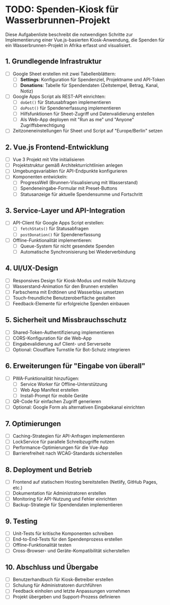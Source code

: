 # TODO: Spenden-Kiosk für Wasserbrunnen-Projekt

Diese Aufgabenliste beschreibt die notwendigen Schritte zur Implementierung einer Vue.js-basierten Kiosk-Anwendung, die Spenden für ein Wasserbrunnen-Projekt in Afrika erfasst und visualisiert.

## 1. Grundlegende Infrastruktur

- [ ] Google Sheet erstellen mit zwei Tabellenblättern:
  - [ ] **Settings**: Konfiguration für Spendenziel, Projektname und API-Token
  - [ ] **Donations**: Tabelle für Spendendaten (Zeitstempel, Betrag, Kanal, Notiz)
- [ ] Google Apps Script als REST-API einrichten:
  - [ ] `doGet()` für Statusabfragen implementieren
  - [ ] `doPost()` für Spendenerfassung implementieren
  - [ ] Hilfsfunktionen für Sheet-Zugriff und Datenvalidierung erstellen
  - [ ] Als Web-App deployen mit "Run as me" und "Anyone" Zugriffsberechtigung
- [ ] Zeitzoneneinstellungen für Sheet und Script auf "Europe/Berlin" setzen

## 2. Vue.js Frontend-Entwicklung

- [ ] Vue 3 Projekt mit Vite initialisieren
- [ ] Projektstruktur gemäß Architekturrichtlinien anlegen
- [ ] Umgebungsvariablen für API-Endpunkte konfigurieren
- [ ] Komponenten entwickeln:
  - [ ] ProgressWell (Brunnen-Visualisierung mit Wasserstand)
  - [ ] Spendeneingabe-Formular mit Preset-Buttons
  - [ ] Statusanzeige für aktuelle Spendensumme und Fortschritt

## 3. Service-Layer und API-Integration

- [ ] API-Client für Google Apps Script erstellen:
  - [ ] `fetchStats()` für Statusabfragen
  - [ ] `postDonation()` für Spendenerfassung
- [ ] Offline-Funktionalität implementieren:
  - [ ] Queue-System für nicht gesendete Spenden
  - [ ] Automatische Synchronisierung bei Wiederverbindung

## 4. UI/UX-Design

- [ ] Responsives Design für Kiosk-Modus und mobile Nutzung
- [ ] Wasserstand-Animation für den Brunnen erstellen
- [ ] Farbschema mit Erdtönen und Wasserblau umsetzen
- [ ] Touch-freundliche Benutzeroberfläche gestalten
- [ ] Feedback-Elemente für erfolgreiche Spenden einbauen

## 5. Sicherheit und Missbrauchsschutz

- [ ] Shared-Token-Authentifizierung implementieren
- [ ] CORS-Konfiguration für die Web-App
- [ ] Eingabevalidierung auf Client- und Serverseite
- [ ] Optional: Cloudflare Turnstile für Bot-Schutz integrieren

## 6. Erweiterungen für "Eingabe von überall"

- [ ] PWA-Funktionalität hinzufügen:
  - [ ] Service Worker für Offline-Unterstützung
  - [ ] Web App Manifest erstellen
  - [ ] Install-Prompt für mobile Geräte
- [ ] QR-Code für einfachen Zugriff generieren
- [ ] Optional: Google Form als alternativen Eingabekanal einrichten

## 7. Optimierungen

- [ ] Caching-Strategien für API-Anfragen implementieren
- [ ] LockService für parallele Schreibzugriffe nutzen
- [ ] Performance-Optimierungen für die Vue-App
- [ ] Barrierefreiheit nach WCAG-Standards sicherstellen

## 8. Deployment und Betrieb

- [ ] Frontend auf statischem Hosting bereitstellen (Netlify, GitHub Pages, etc.)
- [ ] Dokumentation für Administratoren erstellen
- [ ] Monitoring für API-Nutzung und Fehler einrichten
- [ ] Backup-Strategie für Spendendaten implementieren

## 9. Testing

- [ ] Unit-Tests für kritische Komponenten schreiben
- [ ] End-to-End-Tests für den Spendenprozess erstellen
- [ ] Offline-Funktionalität testen
- [ ] Cross-Browser- und Geräte-Kompatibilität sicherstellen

## 10. Abschluss und Übergabe

- [ ] Benutzerhandbuch für Kiosk-Betreiber erstellen
- [ ] Schulung für Administratoren durchführen
- [ ] Feedback einholen und letzte Anpassungen vornehmen
- [ ] Projekt übergeben und Support-Prozess definieren

